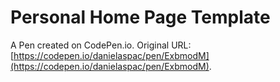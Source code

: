 # Personal Home Page  Template

A Pen created on CodePen.io. Original URL: [https://codepen.io/danielaspac/pen/ExbmodM](https://codepen.io/danielaspac/pen/ExbmodM).

